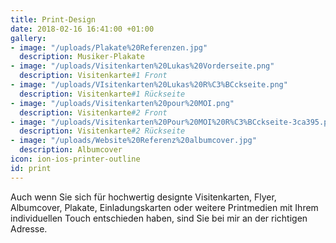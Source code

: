 ```yaml
---
title: Print-Design
date: 2018-02-16 16:41:00 +01:00
gallery:
- image: "/uploads/Plakate%20Referenzen.jpg"
  description: Musiker-Plakate
- image: "/uploads/Visitenkarten%20Lukas%20Vorderseite.png"
  description: Visitenkarte#1 Front
- image: "/uploads/VIsitenkarten%20Lukas%20R%C3%BCckseite.png"
  description: Visitenkarte#1 Rückseite
- image: "/uploads/Visitenkarten%20pour%20MOI.png"
  description: Visitenkarte#2 Front
- image: "/uploads/Visitenkarten%20Pour%20MOI%20R%C3%BCckseite-3ca395.png"
  description: Visitenkarte#2 Rückseite
- image: "/uploads/Website%20Referenz%20albumcover.jpg"
  description: Albumcover
icon: ion-ios-printer-outline
id: print
---
```


Auch wenn Sie sich für hochwertig designte Visitenkarten, Flyer, Albumcover, Plakate, Einladungskarten oder weitere Printmedien mit Ihrem individuellen Touch entschieden haben, sind Sie bei mir an der richtigen Adresse.
